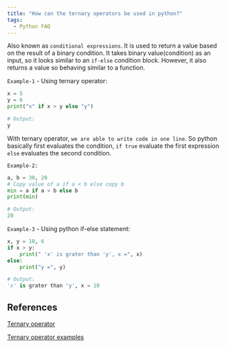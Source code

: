 ```yaml
---
title: "How can the ternary operators be used in python?"
tags:
  - Python FAQ
---
```


Also known as `conditional expressions`. It is used to return a value based on the result of a binary condition. It takes binary value(condition) as an input, so it looks similar to an `if-else` condition block. However, it also returns a value so behaving similar to a function.

`Example-1` - Using ternary operator:

```python
x = 5
y = 6
print("x" if x > y else "y")

# Output:
y
```

With ternary operator, `we are able to write code in one line`. So python basically first evaluates the condition, `if true` evaluate the first expression `else` evaluates the second condition.

`Example-2:`

```python
a, b = 30, 20
# Copy value of a if a < b else copy b
min = a if a < b else b
print(min)

# Output:
20
```

`Example-3` - Using python if-else statement:

```python
x, y = 10, 6
if x > y:
    print(" 'x' is grater than 'y', x =", x)
else:
    print("y =", y)

# Output:
'x' is grater than 'y', x = 10
```

## References

[Ternary operator](https://www.geeksforgeeks.org/ternary-operator-in-python/)

[Ternary operator examples](https://www.tutorialspoint.com/ternary-operator-in-python)
